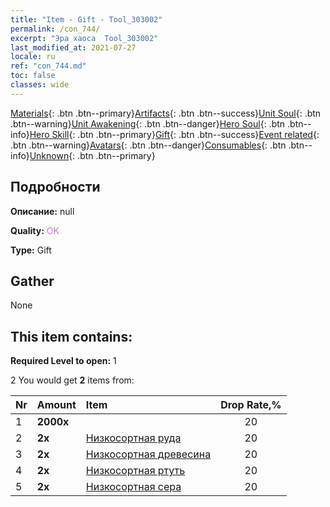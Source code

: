 ```yaml
---
title: "Item - Gift - Tool_303002"
permalink: /con_744/
excerpt: "Эра хаоса  Tool_303002"
last_modified_at: 2021-07-27
locale: ru
ref: "con_744.md"
toc: false
classes: wide
---
```

 [Materials](/ItemsRU/){: .btn .btn--primary}[Artifacts](/ItemsRU/Artifacts/){: .btn .btn--success}[Unit Soul](/ItemsRU/UnitSoul/){: .btn .btn--warning}[Unit Awakening](/ItemsRU/UnitAwakening/){: .btn .btn--danger}[Hero Soul](/ItemsRU/HeroSoul/){: .btn .btn--info}[Hero Skill](/ItemsRU/HeroSkill/){: .btn .btn--primary}[Gift](/ItemsRU/Gift/){: .btn .btn--success}[Event related](/ItemsRU/Events/){: .btn .btn--warning}[Avatars](/ItemsRU/Avatars/){: .btn .btn--danger}[Consumables](/ItemsRU/Consumables/){: .btn .btn--info}[Unknown](/ItemsRU/Unknown/){: .btn .btn--primary}

## Подробности
 **Описание:** null

 **Quality:** <span style="color: #DA70D6">OK</span>

 **Type:** Gift

## Gather

  None

## This item contains:

 **Required Level to open:** 1

 2 You would get **2** items  from:

  | Nr | Amount |     Item    | Drop Rate,% |
  |:---|:-------|:------------|:---------:|
  | 1 |  **2000x** | <i class="fas fa-coins"/> | 20 | 
  | 2 |  **2x** | [Низкосортная руда](/ItemsRU/mat_1/) | 20 | 
  | 3 |  **2x** | [Низкосортная древесина](/ItemsRU/mat_1/) | 20 | 
  | 4 |  **2x** | [Низкосортная ртуть](/ItemsRU/mat_2/) | 20 | 
  | 5 |  **2x** | [Низкосортная сера](/ItemsRU/mat_3/) | 20 | 
